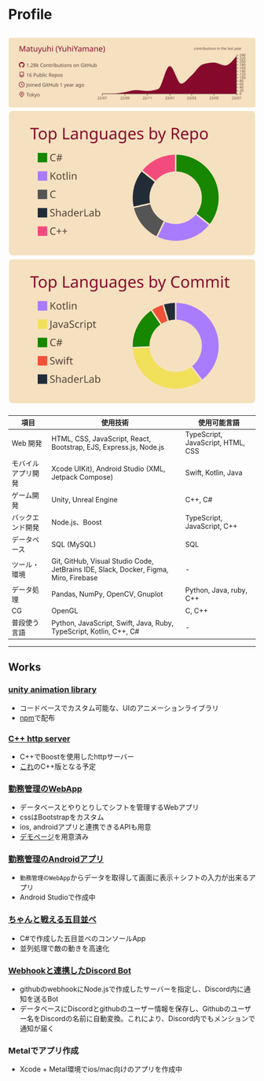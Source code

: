 # Profile

![](https://raw.githubusercontent.com/Matuyuhi/Matuyuhi/main/profile-summary-card-output/moltack/0-profile-details.svg)
![](https://raw.githubusercontent.com/Matuyuhi/Matuyuhi/main/profile-summary-card-output/moltack/1-repos-per-language.svg)![](https://raw.githubusercontent.com/Matuyuhi/Matuyuhi/main/profile-summary-card-output/moltack/2-most-commit-language.svg)
---



| 項目                           | 使用技術                                                        | 使用可能言語                              |
|-------------------------------|-----------------------------------------------------------------|----------------------------------------|
| Web 開発                        | HTML, CSS, JavaScript, React, Bootstrap, EJS, Express.js, Node.js | TypeScript, JavaScript, HTML, CSS      |
| モバイルアプリ開発              | Xcode UIKit), Android Studio (XML, Jetpack Compose)           | Swift, Kotlin, Java        |
| ゲーム開発                     | Unity, Unreal Engine          | C++, C#        |
| バックエンド開発                | Node.js、Boost| TypeScript, JavaScript, C++    |
| データベース                    | SQL (MySQL) | SQL                        |
| ツール・環境                    | Git, GitHub, Visual Studio Code, JetBrains IDE, Slack, Docker, Figma, Miro, Firebase   | -                                      |
| データ処理                      | Pandas, NumPy, OpenCV, Gnuplot                             | Python, Java, ruby, C++                   |
| CG                            | OpenGL | C, C++ |
| 普段使う言語                    | Python, JavaScript, Swift, Java, Ruby, TypeScript, Kotlin, C++, C#   | - |
---

## Works

### [unity animation library](https://github.com/Matuyuhi/AnimationPro)
- コードベースでカスタム可能な、UIのアニメーションライブラリ
- [npm](https://www.npmjs.com/package/com.matuyuhi.animationpro)で配布

### [C++ http server](https://github.com/Matuyuhi/cpp-http-server)
- C++でBoostを使用したhttpサーバー
- [これ](https://github.com/Matuyuhi/shiftapp_web)のC++版となる予定

### [勤務管理のWebApp](https://github.com/Matuyuhi/shiftapp_web)
- データベースとやりとりしてシフトを管理するWebアプリ
- cssはBootstrapをカスタム
- ios, androidアプリと連携できるAPIも用意
- [デモページ](https://yuhi.tokyo/demo/shift)を用意済み
### [勤務管理のAndroidアプリ](https://github.com/Matuyuhi/shiftapp_android)
- `勤務管理のWebApp`からデータを取得して画面に表示＋シフトの入力が出来るアプリ
- Android Studioで作成中

### [ちゃんと戦える五目並べ](https://github.com/Matuyuhi/gomokuApp)
- C#で作成した五目並べのコンソールApp
- 並列処理で敵の動きを高速化

### [Webhookと連携したDiscord Bot](https://github.com/Matuyuhi/DiscordBot_webhook)
- githubのwebhookにNode.jsで作成したサーバーを指定し、Discord内に通知を送るBot
- データベースにDiscordとgithubのユーザー情報を保存し、Githubのユーザー名をDiscordの名前に自動変換。これにより、Discord内でもメンションで通知が届く

### Metalでアプリ作成
- Xcode + Metal環境でios/mac向けのアプリを作成中
